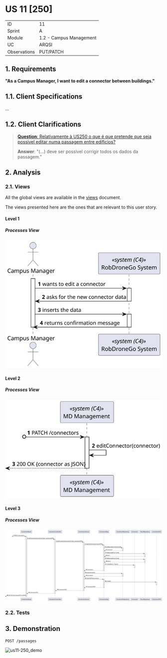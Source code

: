 # US 11 [250]

|              |                         |
| ------------ | ----------------------- |
| ID           | 11                      |
| Sprint       | A                       |
| Module       | 1.2 - Campus Management |
| UC           | ARQSI                   |
| Observations | PUT/PATCH               |

## 1. Requirements

**"As a Campus Manager, I want to edit a connector between buildings."**

## 1.1. Client Specifications

...

## 1.2. Client Clarifications

> [**Question**: Relativamente à US250 o que é que pretende que seja possivel editar numa passagem entre edificios?](https://moodle.isep.ipp.pt/mod/forum/discuss.php?d=25164)
>
> **Answer**: "(...) deve ser possível corrigir todos os dados da passagem."

## 2. Analysis

### 2.1. Views

All the global views are available in the [views](../../views/readme.md) document.

The views presented here are the ones that are relevant to this user story.

#### Level 1

##### Processes View

![Level 1 Processes View](views/level-1/assets/us11-level1_processes.svg)

#### Level 2

##### Processes View

![Level 2 Processes View](views/level-2/assets/us11-level2_processes.svg)

#### Level 3

##### Processes View

![Level 3 Processes View](views/level-3/assets/us11-level3_processes.svg)

### 2.2. Tests

## 3. Demonstration

`POST /passages`

![us11-250_demo]()
